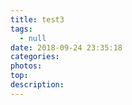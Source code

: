 ```yaml
---
title: test3
tags:
  - null
date: 2018-09-24 23:35:18
categories:
photos:
top:
description:
---
```

